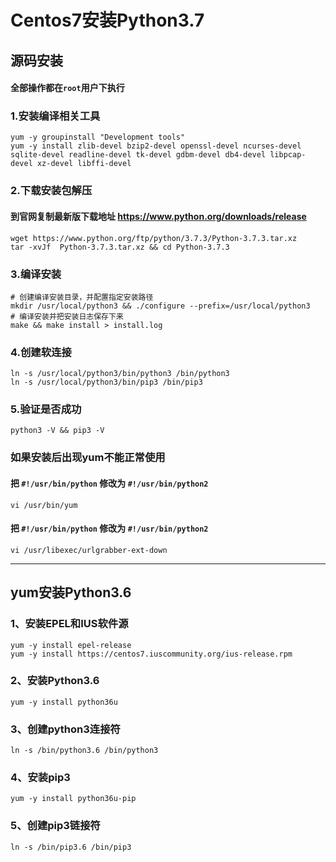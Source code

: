 # Centos7安装Python3.7

## 源码安装
#### 全部操作都在`root`用户下执行
### 1.安装编译相关工具
```shell
yum -y groupinstall "Development tools"
yum -y install zlib-devel bzip2-devel openssl-devel ncurses-devel sqlite-devel readline-devel tk-devel gdbm-devel db4-devel libpcap-devel xz-devel libffi-devel
```
### 2.下载安装包解压
#### 到官网复制最新版下载地址 https://www.python.org/downloads/release
```shell
wget https://www.python.org/ftp/python/3.7.3/Python-3.7.3.tar.xz
tar -xvJf  Python-3.7.3.tar.xz && cd Python-3.7.3
```
### 3.编译安装
```shell
# 创建编译安装目录，并配置指定安装路径
mkdir /usr/local/python3 && ./configure --prefix=/usr/local/python3
# 编译安装并把安装日志保存下来
make && make install > install.log
```
### 4.创建软连接
```shell
ln -s /usr/local/python3/bin/python3 /bin/python3
ln -s /usr/local/python3/bin/pip3 /bin/pip3
```
### 5.验证是否成功
```shell
python3 -V && pip3 -V
```

### 如果安装后出现yum不能正常使用
#### 把 `#!/usr/bin/python` 修改为 `#!/usr/bin/python2` 
```shell
vi /usr/bin/yum 
```
#### 把 `#!/usr/bin/python` 修改为 `#!/usr/bin/python2`
```shell
vi /usr/libexec/urlgrabber-ext-down 
```

--------------------------------------------------------------------


## yum安装Python3.6
### 1、安装EPEL和IUS软件源
```shell
yum -y install epel-release
yum -y install https://centos7.iuscommunity.org/ius-release.rpm
```
### 2、安装Python3.6
```shell
yum -y install python36u
```

### 3、创建python3连接符
```shell
ln -s /bin/python3.6 /bin/python3
```

### 4、安装pip3
```shell
yum -y install python36u-pip
```
### 5、创建pip3链接符
```shell
ln -s /bin/pip3.6 /bin/pip3
```













